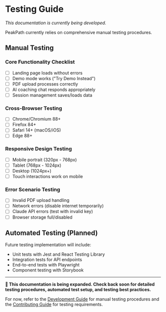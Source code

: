 # Testing Guide

*This documentation is currently being developed.*

PeakPath currently relies on comprehensive manual testing procedures.

## Manual Testing

### Core Functionality Checklist
- [ ] Landing page loads without errors
- [ ] Demo mode works ("Try Demo Instead")
- [ ] PDF upload processes correctly
- [ ] AI coaching chat responds appropriately
- [ ] Session management saves/loads data

### Cross-Browser Testing
- [ ] Chrome/Chromium 88+
- [ ] Firefox 84+
- [ ] Safari 14+ (macOS/iOS)
- [ ] Edge 88+

### Responsive Design Testing
- [ ] Mobile portrait (320px - 768px)
- [ ] Tablet (768px - 1024px)
- [ ] Desktop (1024px+)
- [ ] Touch interactions work on mobile

### Error Scenario Testing
- [ ] Invalid PDF upload handling
- [ ] Network errors (disable internet temporarily)
- [ ] Claude API errors (test with invalid key)
- [ ] Browser storage full/disabled

## Automated Testing (Planned)

Future testing implementation will include:
- Unit tests with Jest and React Testing Library
- Integration tests for API endpoints
- End-to-end tests with Playwright
- Component testing with Storybook

---

**🚧 This documentation is being expanded. Check back soon for detailed testing procedures, automated test setup, and testing best practices.**

For now, refer to the [Development Guide](development.md) for manual testing procedures and the [Contributing Guide](../CONTRIBUTING.md) for testing requirements.
